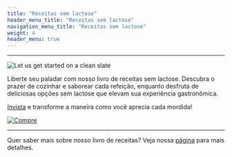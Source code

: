 ```yaml
---
title: "Receitas sem lactose"
header_menu_title: "Receitas sem lactose"
navigation_menu_title: "Receitas sem lactose"
weight: 4
header_menu: true
---
```

---

![Let us get started on a clean slate](../images/quiche-2468840_1280.jpg)

Liberte seu paladar com nosso livro de receitas sem lactose. Descubra o prazer de cozinhar e saborear cada refeição, enquanto desfruta de deliciosas opções sem lactose que elevam sua experiência gastronômica. 

[Invista](https://chk.eduzz.com/2287638) e transforme a maneira como você aprecia cada mordida!

[![Compre](../images/botao-comprar.png)](https://chk.eduzz.com/2287638)

---

Quer saber mais sobre nosso livro de receitas? Veja nossa [página](lactose) para mais detalhes.